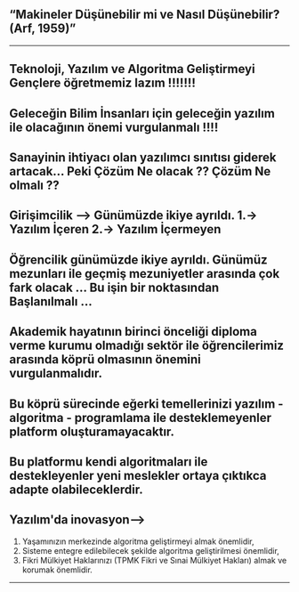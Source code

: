 ## “Makineler Düşünebilir mi ve Nasıl Düşünebilir? (Arf, 1959)” 
---------------------------------------------------------------------------------------------------------------------------------------------------------------------------------------------------------------------------------------------

## Teknoloji, Yazılım ve Algoritma Geliştirmeyi Gençlere öğretmemiz lazım !!!!!!!

## Geleceğin Bilim İnsanları için geleceğin yazılım ile olacağının önemi vurgulanmalı !!!! 

## Sanayinin ihtiyacı olan yazılımcı sınıtısı giderek artacak... Peki Çözüm Ne olacak ?? Çözüm Ne olmalı ??

## Girişimcilik --> Günümüzde ikiye ayrıldı. 1.-> Yazılım İçeren 2.-> Yazılım İçermeyen

## Öğrencilik günümüzde ikiye ayrıldı. Günümüz mezunları ile geçmiş mezuniyetler arasında çok fark olacak ... Bu işin bir noktasından Başlanılmalı ...

## Akademik hayatının birinci önceliği diploma verme kurumu olmadığı sektör ile öğrencilerimiz arasında köprü olmasının önemini vurgulanmalıdır.

## Bu köprü sürecinde eğerki temellerinizi yazılım - algoritma - programlama ile desteklemeyenler platform oluşturamayacaktır.

## Bu platformu kendi algoritmaları ile destekleyenler yeni meslekler ortaya çıktıkca adapte olabileceklerdir. 

## Yazılım'da inovasyon--> 

1. Yaşamınızın merkezinde algoritma geliştirmeyi almak önemlidir,
2. Sisteme entegre edilebilecek şekilde algoritma geliştirilmesi önemlidir,
3. Fikri Mülkiyet Haklarınızı (TPMK Fikri ve Sınai Mülkiyet Hakları) almak ve korumak önemlidir.

---------------------------------------------------------------------------------------------------------------------------------------------------------------------------------------------------------------------------------------------
